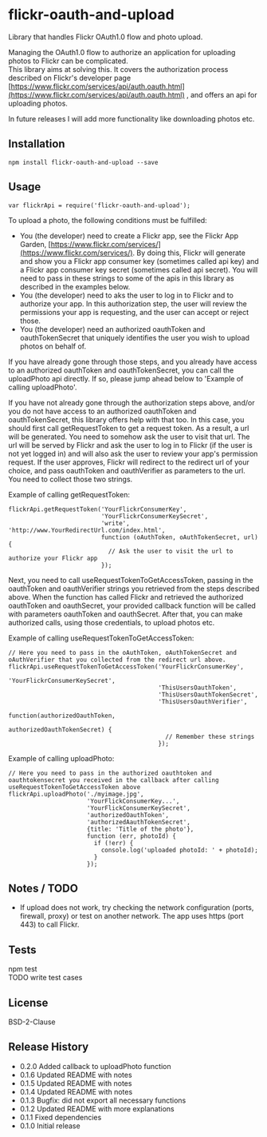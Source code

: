 flickr-oauth-and-upload
=======================

Library that handles Flickr OAuth1.0 flow and photo upload.  
  
Managing the OAuth1.0 flow to authorize an application for uploading photos to Flickr can be complicated.  
This library aims at solving this. It covers the authorization process described on Flickr's developer page [https://www.flickr.com/services/api/auth.oauth.html](https://www.flickr.com/services/api/auth.oauth.html) , and offers an api for uploading photos.  
  
In future releases I will add more functionality like downloading photos etc.
  
## Installation

    npm install flickr-oauth-and-upload --save

## Usage

    var flickrApi = require('flickr-oauth-and-upload');  
  
To upload a photo, the following conditions must be fulfilled:  
- You (the developer) need to create a Flickr app, see the Flickr App Garden, [https://www.flickr.com/services/](https://www.flickr.com/services/). By doing this, Flickr will generate and show you a Flickr app consumer key (sometimes called api key) and a Flickr app consumer key secret (sometimes called api secret). You will need to pass in these strings to some of the apis in this library as described in the examples below.    
- You (the developer) need to aks the user to log in to Flickr and to authorize your app. In this authorization step, the user will review the permissions your app is requesting, and the user can accept or reject those.  
- You (the developer) need an authorized oauthToken and oauthTokenSecret that uniquely identifies the user you wish to upload photos on behalf of.  
  
If you have already gone through those steps, and you already have access to an authorized oauthToken and oauthTokenSecret, you can call the uploadPhoto api directly. If so, please jump ahead below to 'Example of calling uploadPhoto'. 
  
If you have not already gone through the authorization steps above, and/or you do not have access to an authorized oauthToken and oauthTokenSecret, this library offers help with that too. In this case, you should first call getRequestToken to get a request token. As a result, a url will be generated. You need to somehow ask the user to visit that url. The url will be served by Flickr and ask the user to log in to Flickr (if the user is not yet logged in) and will also ask the user to review your app's permission request. If the user approves, Flickr will redirect to the redirect url of your choice, and pass oauthToken and oauthVerifier as parameters to the url. You need to collect those two strings.  
  
Example of calling getRequestToken:  
  
    flickrApi.getRequestToken('YourFlickrConsumerKey',
                              'YourFlickrConsumerKeySecret',
                              'write', 'http://www.YourRedirectUrl.com/index.html',
                              function (oAuthToken, oAuthTokenSecret, url) {
                                // Ask the user to visit the url to authorize your Flickr app
                              });
  
Next, you need to call useRequestTokenToGetAccessToken, passing in the oauthToken and oauthVerifier strings you retrieved from the steps described above. When the function has called Flickr and retrieved the authorized oauthToken and oauthSecret, your provided callback function will be called with parameters oauthToken and oauthSecret. After that, you can make authorized calls, using those credentials, to upload photos etc.
  
Example of calling useRequestTokenToGetAccessToken:

    // Here you need to pass in the oAuthToken, oAuthTokenSecret and oAuthVerifier that you collected from the redirect url above.  
    flickrApi.useRequestTokenToGetAccessToken('YourFlickrConsumerKey',
                                              'YourFlickrConsumerKeySecret',
                                              'ThisUsersOauthToken',
                                              'ThisUsersOauthTokenSecret',
                                              'ThisUsersOauthVerifier',
                                              function(authorizedOauthToken,
                                                       authorizedOauthTokenSecret) {
                                                // Remember these strings
                                              });
  
Example of calling uploadPhoto:  

    // Here you need to pass in the authorized oauthtoken and oauthtokensecret you received in the callback after calling useRequestTokenToGetAccessToken above  
    flickrApi.uploadPhoto('./myimage.jpg',
                          'YourFlickConsumerKey...',
                          'YourFlickConsumerKeySecret',
                          'authorizedOauthToken',
                          'authorizedAauthTokenSecret',
                          {title: 'Title of the photo'},
                          function (err, photoId) {
                            if (!err) {
                              console.log('uploaded photoId: ' + photoId);
                            }
                          });
  
## Notes / TODO

- If upload does not work, try checking the network configuration (ports, firewall, proxy) or test on another network. The app uses https (port 443) to call Flickr.
  
## Tests

npm test  
TODO write test cases

## License

BSD-2-Clause

## Release History

* 0.2.0 Added callback to uploadPhoto function
* 0.1.6 Updated README with notes
* 0.1.5 Updated README with notes
* 0.1.4 Updated README with notes
* 0.1.3 Bugfix: did not export all necessary functions
* 0.1.2 Updated README with more explanations
* 0.1.1 Fixed dependencies
* 0.1.0 Initial release

